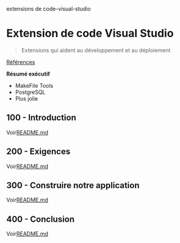 extensions de code-visual-studio

# Extension de code Visual Studio

> Extensions qui aident au développement et au déploiement

[Références](./REFERENCES.md)

**Résumé exécutif**

-   MakeFile Tools
-   PostgreSQL
-   Plus jolie

## 100 - Introduction

Voir[README.md](./100/README.md)

## 200 - Exigences

Voir[README.md](./200/README.md)

## 300 - Construire notre application

Voir[README.md](./300/README.md)

## 400 - Conclusion

Voir[README.md](./400/README.md)
